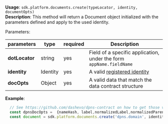**Usage**: `sdk.platform.documents.create(typeLocator, identity, documentOpts)`    
**Description**: This method will return a Document object initialized with the parameters defined and apply to the used identity. 

Parameters: 

| parameters        | type    | required            | Description                                                       |  
|-------------------|---------|------------------	| -----------------------------------------------------------------	|
| **dotLocator**    | string  | yes                 | Field of a specific application, under the form `appName.fieldName` |
| **identity**      | Identity| yes                 | A valid [registered identity](/platform/identities/register.md) |
| **docOpts**       | Object  | yes                 | A valid data that match the data contract structure |

**Example**: 
```js
  // See https://github.com/dashevo/dpns-contract on how to get those value.
  const dpnsDocOpts =  {nameHash, label,normalizedLabel,normalizedParentDomainName,preorderSalt,records };
  const document = sdk.platform.documents.create('dpns.domain', identity, dpnsDocOpts);
```
